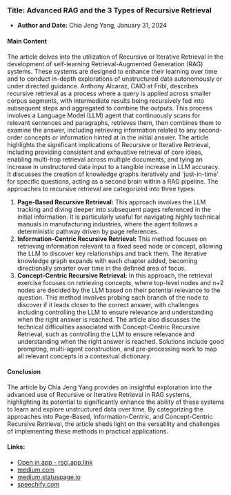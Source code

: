 ### Title: Advanced RAG and the 3 Types of Recursive Retrieval
- **Author and Date:** Chia Jeng Yang, January 31, 2024
#### Main Content
The article delves into the utilization of Recursive or Iterative Retrieval in the development of self-learning Retrieval-Augmented Generation (RAG) systems. These systems are designed to enhance their learning over time and to conduct in-depth explorations of unstructured data autonomously or under directed guidance. Anthony Alcaraz, CAIO at Fribl, describes recursive retrieval as a process where a query is applied across smaller corpus segments, with intermediate results being recursively fed into subsequent steps and aggregated to combine the outputs. This process involves a Language Model (LLM) agent that continuously scans for relevant sentences and paragraphs, retrieves them, then combines them to examine the answer, including retrieving information related to any second-order concepts or information hinted at in the initial answer.
The article highlights the significant implications of Recursive or Iterative Retrieval, including providing consistent and exhaustive retrieval of core ideas, enabling multi-hop retrieval across multiple documents, and tying an increase in unstructured data input to a tangible increase in LLM accuracy. It discusses the creation of knowledge graphs iteratively and 'just-in-time' for specific questions, acting as a second brain within a RAG pipeline.
The approaches to recursive retrieval are categorized into three types:
1. **Page-Based Recursive Retrieval:** This approach involves the LLM tracking and diving deeper into subsequent pages referenced in the initial information. It is particularly useful for navigating highly technical manuals in manufacturing industries, where the agent follows a deterministic pathway driven by page references.
2. **Information-Centric Recursive Retrieval:** This method focuses on retrieving information relevant to a fixed seed node or concept, allowing the LLM to discover key relationships and track them. The iterative knowledge graph expands with each chapter added, becoming directionally smarter over time in the defined area of focus.
3. **Concept-Centric Recursive Retrieval:** In this approach, the retrieval exercise focuses on retrieving concepts, where top-level nodes and n+2 nodes are decided by the LLM based on their potential relevance to the question. This method involves probing each branch of the node to discover if it leads closer to the correct answer, with challenges including controlling the LLM to ensure relevance and understanding when the right answer is reached.
The article also discusses the technical difficulties associated with Concept-Centric Recursive Retrieval, such as controlling the LLM to ensure relevance and understanding when the right answer is reached. Solutions include good prompting, multi-agent construction, and pre-processing work to map all relevant concepts in a contextual dictionary.
#### Conclusion
The article by Chia Jeng Yang provides an insightful exploration into the advanced use of Recursive or Iterative Retrieval in RAG systems, highlighting its potential to significantly enhance the ability of these systems to learn and explore unstructured data over time. By categorizing the approaches into Page-Based, Information-Centric, and Concept-Centric Recursive Retrieval, the article sheds light on the versatility and challenges of implementing these methods in practical applications.
#### Links:
  - [Open in app - rsci.app.link](https://rsci.app.link/?%24canonical_url=https%3A%2F%2Fmedium.com%2Fp%2Fcdd0fa52e1ba&%7Efeature=LoOpenInAppButton&%7Echannel=ShowPostUnderCollection&source=---two_column_layout_nav----------------------------------)
  - [medium.com](https://medium.com/enterprise-rag?source=post_page-----cdd0fa52e1ba--------------------------------)
  - [medium.statuspage.io](https://medium.statuspage.io/?source=post_page-----cdd0fa52e1ba--------------------------------)
  - [speechify.com](https://speechify.com/medium?source=post_page-----cdd0fa52e1ba--------------------------------)